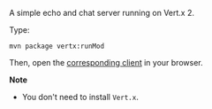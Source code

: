 A simple echo and chat server running on Vert.x 2. 

Type:

```
mvn package vertx:runMod
```

Then, open the [corresponding client](http://jsbin.com/pocet/8/watch?js,console) in your browser.

**Note**

* You don't need to install `Vert.x`.